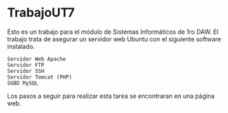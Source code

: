 # TrabajoUT7
Esto es un trabajo para el módulo de Sistemas Informáticos de 1ro DAW.
El trabajo trata de asegurar un servidor web Ubuntu con el siguiente software instalado.

    Servidor Web Apache
    Servidor FTP
    Servidor SSH
    Servidor Tomcat (PHP)
    SGBD MySQL

Los pasos a seguir para realizar esta tarea se encontraran en una página web.
